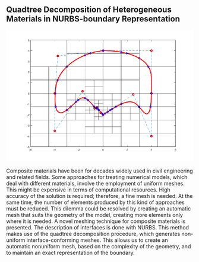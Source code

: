 ## Quadtree Decomposition of Heterogeneous Materials in NURBS-boundary Representation

![ALT](/Moby-Dick.png)




Composite materials have been for decades widely used in civil engineering and related fields.
Some approaches for treating numerical models, which deal with different materials, involve the
employment of uniform meshes. This might be expensive in terms of computational resources.
High accuracy of the solution is required; therefore, a fine mesh is needed. At the same time, the
number of elements produced by this kind of approaches must be reduced. This dilemma could
be resolved by creating an automatic mesh that suits the geometry of the model, creating more
elements only where it is needed.
A novel meshing technique for composite materials is presented. The description of interfaces
is done with NURBS. This method makes use of the quadtree decomposition procedure, which
generates non-uniform interface-conforming meshes. This allows us to create an automatic nonuniform
mesh, based on the complexity of the geometry, and to maintain an exact representation
of the boundary.